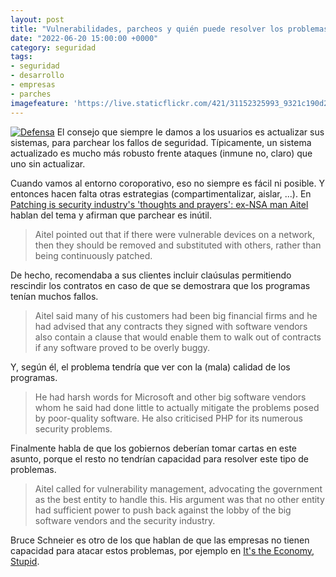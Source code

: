 ```yaml
---
layout: post
title: "Vulnerabilidades, parcheos y quién puede resolver los problemas"
date: "2022-06-20 15:00:00 +0000"
category: seguridad
tags:
- seguridad
- desarrollo
- empresas
- parches
imagefeature: 'https://live.staticflickr.com/421/31152325993_9321c190d2.jpg'
---
```

<a href="https://flickr.com/photos/fernand0/31152325993/" title="Defensa "><img src="https://live.staticflickr.com/421/31152325993_9321c190d2.jpg" alt="Defensa " class="img-responsive img-centered"></a>
El consejo que siempre le damos a los usuarios es actualizar sus sistemas, para parchear los fallos de seguridad. Típicamente, un sistema actualizado es mucho más robusto frente ataques (inmune no, claro) que uno sin actualizar.

Cuando vamos al entorno coroporativo, eso no siempre es fácil ni posible. Y entonces hacen falta otras estrategias (compartimentalizar, aislar, ...). En [ Patching is security industry's 'thoughts and prayers': ex-NSA man Aitel](https://itwire.com/business-it-news/security/patching-is-security-industry-s-thoughts-and-prayers-ex-nsa-man-aitel.html) hablan del tema y afirman que parchear es inútil.

> Aitel pointed out that if there were vulnerable devices on a network, then they should be removed and substituted with others, rather than being continuously patched.

De hecho, recomendaba a sus clientes incluir claúsulas permitiendo rescindir los contratos en caso de que se demostrara que los programas tenían muchos fallos.

> Aitel said many of his customers had been big financial firms and he had advised that any contracts they signed with software vendors also contain a clause that would enable them to walk out of contracts if any software proved to be overly buggy.

Y, según él,  el problema tendría que ver con la (mala) calidad de los programas.

> He had harsh words for Microsoft and other big software vendors whom he said had done little to actually mitigate the problems posed by poor-quality software. He also criticised PHP for its numerous security problems.

Finalmente habla de que los gobiernos deberían tomar cartas en este asunto, porque el resto no tendrían capacidad para resolver este tipo de problemas.

> Aitel called for vulnerability management, advocating the government as the best entity to handle this. His argument was that no other entity had sufficient power to push back against the lobby of the big software vendors and the security industry.

Bruce Schneier es otro de los que hablan de que las empresas no tienen capacidad para atacar estos problemas, por ejemplo en <a href="https://www.schneier.com/essays/archives/2006/06/its_the_economy_stup.html">It's the Economy, Stupid</a>.
